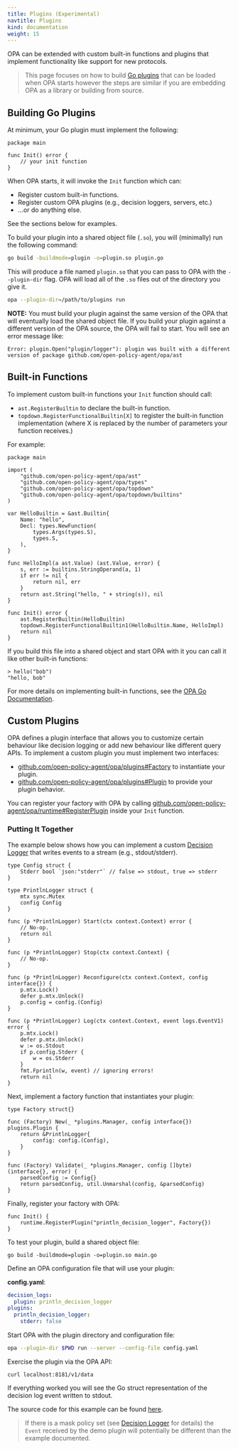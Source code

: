 ```yaml
---
title: Plugins (Experimental)
navtitle: Plugins
kind: documentation
weight: 15
---
```


OPA can be extended with custom built-in functions and plugins that
implement functionality like support for new protocols.

> This page focuses on how to build [Go
> plugins](https://golang.org/pkg/plugin/) that can be loaded when OPA
> starts however the steps are similar if you are embedding OPA as a
> library or building from source.

## Building Go Plugins

At minimum, your Go plugin must implement the following:

```golang
package main

func Init() error {
    // your init function
}
```

When OPA starts, it will invoke the `Init` function which can:

* Register custom built-in functions.
* Register custom OPA plugins (e.g., decision loggers, servers, etc.)
* ...or do anything else.

See the sections below for examples.

To build your plugin into a shared object file (`.so`), you will
(minimally) run the following command:

```bash
go build -buildmode=plugin -o=plugin.so plugin.go
```

This will produce a file named `plugin.so` that you can pass to OPA
with the `--plugin-dir` flag. OPA will load all of the `.so` files out
of the directory you give it.

```bash
opa --plugin-dir=/path/to/plugins run
```

**NOTE:** You must build your plugin against the same version of the
  OPA that will eventually load the shared object file. If you build
  your plugin against a different version of the OPA source, the OPA
  will fail to start. You will see an error message like:

```
Error: plugin.Open("plugin/logger"): plugin was built with a different version of package github.com/open-policy-agent/opa/ast
```

## Built-in Functions

To implement custom built-in functions your `Init` function should call:

- `ast.RegisterBuiltin` to declare the built-in function.
- `topdown.RegisterFunctionalBuiltin[X]` to register the built-in function implementation (where X is replaced by the number of parameters your function receives.)

For example:

```golang
package main

import (
	"github.com/open-policy-agent/opa/ast"
	"github.com/open-policy-agent/opa/types"
	"github.com/open-policy-agent/opa/topdown"
	"github.com/open-policy-agent/opa/topdown/builtins"
)

var HelloBuiltin = &ast.Builtin{
	Name: "hello",
	Decl: types.NewFunction(
		types.Args(types.S),
		types.S,
	),
}

func HelloImpl(a ast.Value) (ast.Value, error) {
	s, err := builtins.StringOperand(a, 1)
	if err != nil {
		return nil, err
	}
	return ast.String("hello, " + string(s)), nil
}

func Init() error {
	ast.RegisterBuiltin(HelloBuiltin)
	topdown.RegisterFunctionalBuiltin1(HelloBuiltin.Name, HelloImpl)
	return nil
}
```

If you build this file into a shared object and start OPA with it you can call it like other built-in functions:

```
> hello("bob")
"hello, bob"
```

For more details on implementing built-in functions, see the [OPA Go Documentation](https://godoc.org/github.com/open-policy-agent/opa/topdown#example-RegisterFunctionalBuiltin1).

## Custom Plugins

OPA defines a plugin interface that allows you to customize certain
behaviour like decision logging or add new behaviour like different
query APIs. To implement a custom plugin you must implement two
interfaces:

- [github.com/open-policy-agent/opa/plugins#Factory](https://godoc.org/github.com/open-policy-agent/opa/plugins#Factory) to instantiate your plugin.
- [github.com/open-policy-agent/opa/plugins#Plugin](https://godoc.org/github.com/open-policy-agent/opa/plugins#Plugin) to provide your plugin behavior.

You can register your factory with OPA by calling [github.com/open-policy-agent/opa/runtime#RegisterPlugin](https://godoc.org/github.com/open-policy-agent/opa/runtime#RegisterPlugin) inside your `Init` function.

### Putting It Together

The example below shows how you can implement a custom [Decision Logger](../decision-logs)
that writes events to a stream (e.g., stdout/stderr).

```golang
type Config struct {
	Stderr bool `json:"stderr"` // false => stdout, true => stderr
}

type PrintlnLogger struct {
	mtx sync.Mutex
	config Config
}

func (p *PrintlnLogger) Start(ctx context.Context) error {
	// No-op.
	return nil
}

func (p *PrintlnLogger) Stop(ctx context.Context) {
	// No-op.
}

func (p *PrintlnLogger) Reconfigure(ctx context.Context, config interface{}) {
    p.mtx.Lock()
    defer p.mtx.Unlock()
    p.config = config.(Config)
}

func (p *PrintlnLogger) Log(ctx context.Context, event logs.EventV1) error {
    p.mtx.Lock()
    defer p.mtx.Unlock()
    w := os.Stdout
    if p.config.Stderr {
        w = os.Stderr
    }
    fmt.Fprintln(w, event) // ignoring errors!
    return nil
}
```

Next, implement a factory function that instantiates your plugin:

```golang
type Factory struct{}

func (Factory) New(_ *plugins.Manager, config interface{}) plugins.Plugin {
	return &PrintlnLogger{
		config: config.(Config),
	}
}

func (Factory) Validate(_ *plugins.Manager, config []byte) (interface{}, error) {
	parsedConfig := Config{}
	return parsedConfig, util.Unmarshal(config, &parsedConfig)
}
```

Finally, register your factory with OPA:

```golang
func Init() {
    runtime.RegisterPlugin("println_decision_logger", Factory{})
}
```

To test your plugin, build a shared object file:

```
go build -buildmode=plugin -o=plugin.so main.go
```

Define an OPA configuration file that will use your plugin:

**config.yaml**:

```yaml
decision_logs:
  plugin: println_decision_logger
plugins:
  println_decision_logger:
    stderr: false
```

Start OPA with the plugin directory and configuration file:

```bash
opa --plugin-dir $PWD run --server --config-file config.yaml
```

Exercise the plugin via the OPA API:

```
curl localhost:8181/v1/data
```

If everything worked you will see the Go struct representation of the decision
log event written to stdout.

The source code for this example can be found [here](https://github.com/open-policy-agent/contrib/tree/master/decision_logger_plugin_example).

> If there is a mask policy set (see [Decision Logger](../decision-logs) for details) the `Event`
  received by the demo plugin will potentially be different than the example documented.
